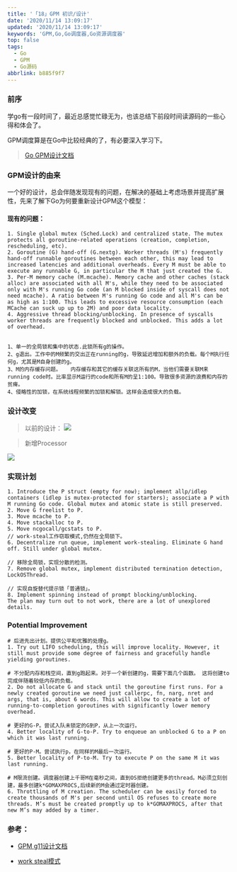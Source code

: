 ```yaml
---
title: '「18」GPM 初识/设计'
date: '2020/11/14 13:09:17'
updated: '2020/11/14 13:09:17'
keywords: 'GPM,Go,Go调度器,Go资源调度器'
top: false
tags:
  - Go
  - GPM
  - Go源码
abbrlink: b885f9f7
---
```


### 前序

学go有一段时间了，最近总感觉忙碌无为，也该总结下前段时间读源码的一些心得和体会了。

GPM调度算是在Go中比较经典的了，有必要深入学习下。

>[Go GPM设计文档](https://golang.org/s/go11sched)

### GPM设计的由来

一个好的设计，总会伴随发现现有的问题，在解决的基础上考虑场景并提高扩展性，先来了解下Go为何要重新设计GPM这个模型：

<!--more-->

#### 现有的问题：
```
1. Single global mutex (Sched.Lock) and centralized state. The mutex protects all goroutine-related operations (creation, completion, rescheduling, etc).
2. Goroutine (G) hand-off (G.nextg). Worker threads (M's) frequently hand-off runnable goroutines between each other, this may lead to increased latencies and additional overheads. Every M must be able to execute any runnable G, in particular the M that just created the G.
3. Per-M memory cache (M.mcache). Memory cache and other caches (stack alloc) are associated with all M's, while they need to be associated only with M's running Go code (an M blocked inside of syscall does not need mcache). A ratio between M's running Go code and all M's can be as high as 1:100. This leads to excessive resource consumption (each MCache can suck up up to 2M) and poor data locality.
4. Aggressive thread blocking/unblocking. In presence of syscalls worker threads are frequently blocked and unblocked. This adds a lot of overhead.


1、单一的全局锁和集中的状态.此锁所有g的操作。
2、g退出。工作中的M频繁的交出正在running的g，导致延迟增加和额外的负载。每个M执行任何g，尤其是M自身创建的g。
3、M的内存缓存问题。   内存缓存和其它的缓存关联这所有的M，当他们需要关联M来running code时。比率显示M运行的code和所有M的呈1:100。导致很多资源的浪费和内存的贫瘠。
4、侵略性的加锁，在系统线程频繁的加锁和解锁。这样会造成很大的负载。

```


### 设计改变

>以前的设计：
![](https://crab-1251738482.cos.ap-guangzhou.myqcloud.com/GPM-1.png)

>新增Processor

 ![](https://crab-1251738482.cos.ap-guangzhou.myqcloud.com/GPM-2.png)


 ### 实现计划

 ```
1. Introduce the P struct (empty for now); implement allp/idlep containers (idlep is mutex-protected for starters); associate a P with M running Go code. Global mutex and atomic state is still preserved.
2. Move G freelist to P.
3. Move mcache to P.
4. Move stackalloc to P.
5. Move ncgocall/gcstats to P.
// work-steal工作窃取模式,仍然在全局锁下。
6. Decentralize run queue, implement work-stealing. Eliminate G hand off. Still under global mutex.

// 移除全局锁，实现分散的检测。
7. Remove global mutex, implement distributed termination detection, LockOSThread.

// 实现自旋替代提示锁「普通锁」。
8. Implement spinning instead of prompt blocking/unblocking.
The plan may turn out to not work, there are a lot of unexplored details.
 ```

 ### Potential Improvement

```
# 后进先出计划。提供公平和优雅的处理g。
1. Try out LIFO scheduling, this will improve locality. However, it still must provide some degree of fairness and gracefully handle yielding goroutines.

# 不分配内存和栈空间，直到g跑起来。对于一个新创建的g，需要下面几个函数。 这将创建to完成伴随着较低内存的负载。
2. Do not allocate G and stack until the goroutine first runs. For a newly created goroutine we need just callerpc, fn, narg, nret and args, that is, about 6 words. This will allow to create a lot of running-to-completion goroutines with significantly lower memory overhead.

# 更好的G-P。尝试入队未锁定的G到P，从上一次运行。
4. Better locality of G-to-P. Try to enqueue an unblocked G to a P on which it was last running.

# 更好的P-M。尝试执行p，在同样的M最后一次运行。
5. Better locality of P-to-M. Try to execute P on the same M it was last running.

# M限流创建。调度器创建上千哥M在毫秒之间，直到OS拒绝创建更多的thread。M必须立刻创建，最多创建k*GOMAXPROCS,后续新的M会通过定时器创建。
6. Throttling of M creation. The scheduler can be easily forced to create thousands of M's per second until OS refuses to create more threads. M’s must be created promptly up to k*GOMAXPROCS, after that new M’s may added by a timer.

```


### 参考：

* [GPM g11设计文档](https://golang.org/s/go11scheds)

* [work steal模式](http://supertech.csail.mit.edu/papers/steal.pdf)